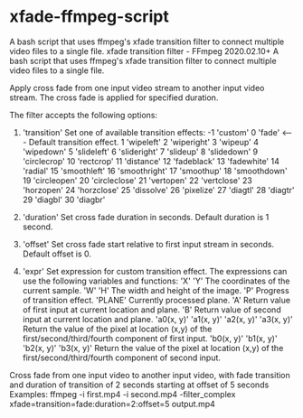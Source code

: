 # xfade-ffmpeg-script
A bash script that uses ffmpeg's xfade transition filter to connect multiple video files to a single file.
xfade transition filter - FFmpeg 2020.02.10+
A bash script that uses ffmpeg's xfade transition filter to connect multiple video files to a single file.

Apply cross fade from one input video stream to another input video stream. The cross fade is applied for specified duration.

The filter accepts the following options:
1. 'transition' Set one of available transition effects:
  -1 'custom'
   0 'fade' <--- Default transition effect.
   1 'wipeleft'
   2 'wiperight'
   3 'wipeup'
   4 'wipedown'
   5 'slideleft'
   6 'slideright'
   7 'slideup'
   8 'slidedown'
   9 'circlecrop'
  10 'rectcrop'
  11 'distance'
  12 'fadeblack'
  13 'fadewhite'
  14 'radial'
  15 'smoothleft'
  16 'smoothright'
  17 'smoothup'
  18 'smoothdown'
  19 'circleopen'
  20 'circleclose'
  21 'vertopen'
  22 'vertclose'
  23 'horzopen'
  24 'horzclose'
  25 'dissolve'
  26 'pixelize'
  27 'diagtl'
  28 'diagtr'
  29 'diagbl'
  30 'diagbr'

2. 'duration' Set cross fade duration in seconds. Default duration is 1 second.
3. 'offset'   Set cross fade start relative to first input stream in seconds. Default offset is 0.
4. 'expr'     Set expression for custom transition effect.
The expressions can use the following variables and functions:
  'X' 'Y' The coordinates of the current sample.
  'W' 'H' The width and height of the image.
  'P' Progress of transition effect.
  'PLANE' Currently processed plane.
  'A' Return value of first input at current location and plane.
  'B' Return value of second input at current location and plane.
  'a0(x, y)' 'a1(x, y)' 'a2(x, y)' 'a3(x, y)'
    Return the value of the pixel at location (x,y) of the first/second/third/fourth component of first input.
  'b0(x, y)' 'b1(x, y)' 'b2(x, y)' 'b3(x, y)'
    Return the value of the pixel at location (x,y) of the first/second/third/fourth component of second input.

Cross fade from one input video to another input video, with fade transition and duration of transition of 2 seconds starting at offset of 5 seconds Examples:
ffmpeg -i first.mp4 -i second.mp4 -filter_complex xfade=transition=fade:duration=2:offset=5 output.mp4
